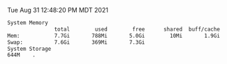Tue Aug 31 12:48:20 PM MDT 2021
```bash
System Memory
               total        used        free      shared  buff/cache   available
Mem:           7.7Gi       788Mi       5.0Gi        10Mi       1.9Gi       6.6Gi
Swap:          7.6Gi       369Mi       7.3Gi
System Storage
644M	.
```
```bash
